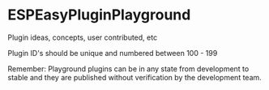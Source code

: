 # ESPEasyPluginPlayground
Plugin ideas, concepts, user contributed, etc

Plugin ID's should be unique and numbered between 100 - 199

Remember: Playground plugins can be in any state from development to stable and they are published without verification by the development team.
